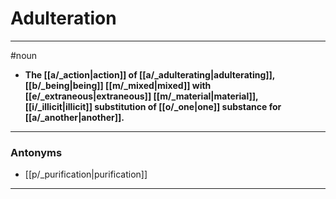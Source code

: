 # Adulteration
---
#noun
- **The [[a/_action|action]] of [[a/_adulterating|adulterating]], [[b/_being|being]] [[m/_mixed|mixed]] with [[e/_extraneous|extraneous]] [[m/_material|material]], [[i/_illicit|illicit]] substitution of [[o/_one|one]] substance for [[a/_another|another]].**
---
### Antonyms
- [[p/_purification|purification]]
---
